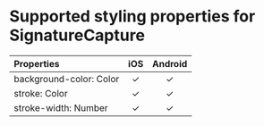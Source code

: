 # Supported styling properties for SignatureCapture

| Properties | iOS | Android |
|:---|:---:|:---:|
| background-color: Color | &check; | &check; |
| stroke: Color | &check; | &check; |
| stroke-width: Number | &check; | &check; |